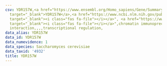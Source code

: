 ```yaml
---
csv: YDR157W,<a href="https://www.ensembl.org/Homo_sapiens/Gene/Summary?db=core;g=YDR157W"
  target="_blank">YDR157W</a>,<a href="https://www.ncbi.nlm.nih.gov/pubmed/12399584"
  target="_blank"><i class="fas fa-file"></i></a>", <a href="https://www.ncbi.nlm.nih.gov/pubmed/15343339"
  target="_blank"><i class="fas fa-file"></i></a>",chromatin immunoprecipitation assay,direct
  interaction,,,,transcriptional regulation,
data_alias: YDR157W
data_id: YDR157W
data_numevidence: 1
data_species: Saccharomyces cerevisiae
data_taxid: '4932'
title: YDR157W
---
```

